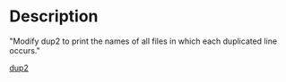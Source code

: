 # Description
"Modify dup2 to print the names of all files in which each duplicated line occurs."

[dup2](https://github.com/adonovan/gopl.io/blob/b725d6015f980e94734da37e35ba0d943fc7532f/ch1/dup2/main.go)
